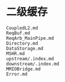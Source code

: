 # 二级缓存

``` {.include}
CoupledL2.md
ReqBuf.md
ReqArb_MainPipe.md
Directory.md
DataStorage.md
MSHR.md
upstream/.index.md
downstream/.index.md
MMIOBridge.md
Error.md
```
